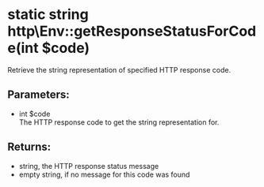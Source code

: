 # static string http\Env::getResponseStatusForCode(int $code)

Retrieve the string representation of specified HTTP response code.

## Parameters:

* int $code  
  The HTTP response code to get the string representation for.
  
## Returns:

* string, the HTTP response status message
* empty string, if no message for this code was found

